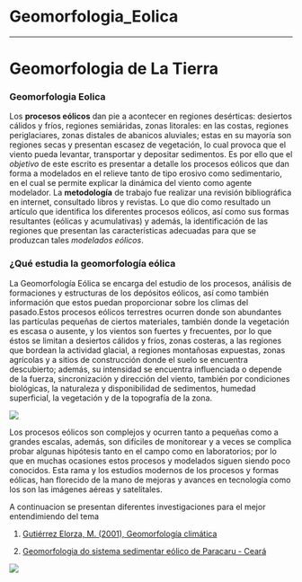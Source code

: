 # Geomorfologia_Eolica
---

# **Geomorfologia de La Tierra**
### **Geomorfologia Eolica**

Los **procesos eólicos** dan pie a acontecer en regiones desérticas: desiertos cálidos y fríos, regiones semiáridas,  zonas litorales: en las costas, regiones periglaciares, zonas distales de abanicos aluviales; estas en su mayoría son regiones secas y presentan escasez de vegetación, lo cual provoca que el viento pueda levantar, transportar y depositar sedimentos.  Es por ello que el *objetivo* de este escrito es presentar a detalle los procesos eólicos que dan forma a modelados en el relieve tanto de tipo erosivo como sedimentario, en el cual se permite explicar la dinámica del viento como agente modelador. La **metodología** de trabajo fue realizar una revisión bibliográfica en internet, consultado libros y revistas. Lo que dio como resultado un artículo que identifica los diferentes procesos eólicos, así como sus formas resultantes (eólicas y acumulativas) y además, la identificación de las regiones que presentan las características adecuadas para que se produzcan tales *modelados eólicos*.


### **¿Qué estudia la geomorfología eólica**

La Geomorfología Eólica se encarga del estudio de los procesos, análisis de formaciones y estructuras de los depósitos eólicos, así como también información que estos puedan proporcionar sobre los climas del pasado.Estos procesos eólicos terrestres ocurren donde son abundantes las partículas pequeñas de ciertos materiales, también donde la vegetación es escasa o ausente, y los vientos son fuertes y frecuentes, por lo que éstos se limitan a desiertos cálidos y fríos, zonas costeras, a las regiones que bordean la actividad glacial, a regiones montañosas expuestas, zonas agrícolas y a sitios de construcción donde el suelo se encuentra descubierto; además, su intensidad se encuentra influenciada o depende de la fuerza, sincronización y dirección del viento, también por condiciones biológicas, la naturaleza y disponibilidad de sedimentos, humedad superficial, la vegetación y de la topografía de la zona. 

![](http://3.bp.blogspot.com/-QXisQdSaGrc/Ubc9hl8DhII/AAAAAAAAA4I/9txDDZYyTGM/s320/dinamica+eolica.jpg)

Los procesos eólicos son complejos y ocurren tanto a pequeñas como a grandes escalas, además, son difíciles de monitorear y a veces se complica probar algunas hipótesis tanto en el campo como en laboratorios; por lo que en muchas ocasiones estos procesos y modelados siguen siendo poco conocidos. Esta rama y los estudios modernos de los procesos y formas eólicas, han florecido de la mano de mejoras y avances en tecnología como los son las imágenes aéreas y satelitales.

A continuacion se presentan diferentes investigaciones para el mejor entendimiendo del tema 

1. [Gutiérrez Elorza, M. (2001), Geomorfología climática](https://www.scielo.org.mx/scielo.php?script=sci_arttext&pid=S0188-46112002000100011)

2. [Geomorfologia do sistema sedimentar eólico de Paracaru - Ceará](https://pantheon.ufrj.br/handle/11422/7549)

![](C:\Users\User\Downloads\Geomorfoeolica.jpg)

